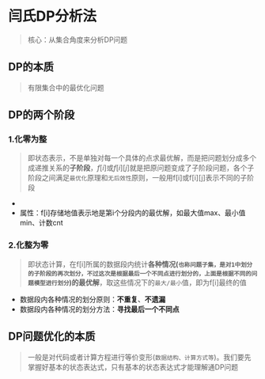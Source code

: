 # 闫氏DP分析法
> 核心：从集合角度来分析DP问题



## DP的本质
> 有限集合中的最优化问题

## DP的两个阶段
### 1.化零为整
> 即状态表示，不是单独对每一个具体的点求最优解，而是把问题划分成多个成递推关系的**子阶段**，$f[i]$或$f[i][j]$就是把原问题变成了子阶段问题，各个子阶段之间满足`最优化`原理和`无后效性`原则，一般用f[i]或f[i][j]表示不同的子阶段

+ 
+ 属性：f[i]存储地值表示地是第i个分段内的最优解，如最大值max、最小值min、计数cnt
### 2.化整为零
> 即状态计算，在f[i]所属的数据段内统计**各种情况(`也称问题子集，是对1中划分的子阶段的再次划分，不过这次是根据最后一个不同点进行划分的，上面是根据不同的问题模型进行划分`)的最优解**，取这些情况下的`最大/最小`值，即为f[i]最终的值

+ 数据段内各种情况的划分原则：**不重复**、**不遗漏**
+ 数据段内各种情况的划分方法：**寻找最后一个不同点**

## DP问题优化的本质
> 一般是对代码或者计算方程进行等价变形(`数据结构、计算方式等`)。我们要先掌握好基本的状态表达式，只有基本的状态表达式才能理解通DP问题